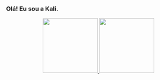 ### **Olá! Eu sou a Kali.**

<div align="center">
  <a href="https://github.com/kalinemaciel">
  <img height="150em" src="https://github-readme-stats.vercel.app/api?username=kalinemaciel&show_icons=true&theme=radical&include_all_commits=true&count_private=true"/>
  <img height="150em" src="https://github-readme-stats.vercel.app/api/top-langs/?username=kalinemaciel&layout=compact&langs_count=7&theme=radical"/>
</div>
  


